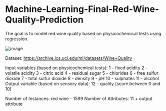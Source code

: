 # Machine-Learning-Final-Red-Wine-Quality-Prediction
The goal is to model red wine quality based on physicochemical tests using regression.

![image](https://user-images.githubusercontent.com/67810593/128819052-f295eda3-e88c-4112-97db-dbc63442fdb6.png)

Dataset: https://archive.ics.uci.edu/ml/datasets/Wine+Quality


Input variables (based on physicochemical tests):
1 - fixed acidity
2 - volatile acidity
3 - citric acid
4 - residual sugar
5 - chlorides
6 - free sulfur dioxide
7 - total sulfur dioxide
8 - density
9 - pH
10 - sulphates
11 - alcohol
Output variable (based on sensory data):
12 - quality (score between 0 and 10)

Number of Instances: red wine - 1599
Number of Attributes: 11 + output attribute
